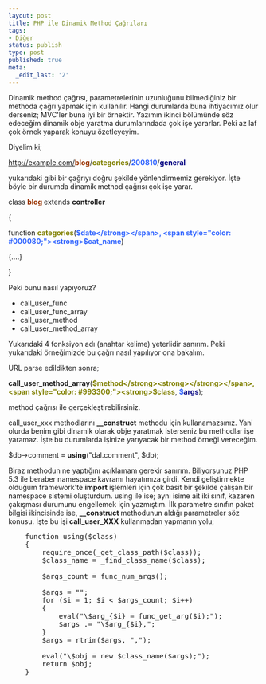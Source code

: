 ```yaml
---
layout: post
title: PHP ile Dinamik Method Çağrıları
tags:
- Diğer
status: publish
type: post
published: true
meta:
  _edit_last: '2'
---
```

Dinamik method çağrısı, parametrelerinin uzunluğunu bilmediğiniz bir methoda çağrı yapmak için kullanılır. Hangi durumlarda buna ihtiyacımız olur derseniz; MVC'ler buna iyi bir örnektir. Yazımın ikinci bölümünde söz edeceğim dinamik obje yaratma durumlarındada çok işe yararlar. Peki az laf çok örnek yaparak konuyu özetleyeyim.

Diyelim ki;

http://example.com/<span style="color: #993300;"><strong>blog</strong></span>/<span style="color: #808000;"><strong>categories</strong></span>/<strong><span style="color: #3366ff;">200810</span></strong>/<span style="color: #000080;"><strong>general</strong></span>

yukarıdaki gibi bir çağrıyı doğru şekilde yönlendirmemiz gerekiyor. İşte böyle bir durumda dinamik method çağrısı çok işe yarar.

class <span style="color: #993300;"><strong>blog </strong></span>extends <strong>controller</strong>

{

function <span style="color: #808000;"><strong>categories</strong></span>(<span style="color: #3366ff;"><strong>$date</strong></span>, <span style="color: #000080;"><strong>$cat_name</strong></span>)

{....}

}

Peki bunu nasıl yapıyoruz?
<ul>
	<li>call_user_func</li>
	<li>call_user_func_array</li>
	<li>call_user_method</li>
	<li>call_user_method_array</li>
</ul>
Yukarıdaki 4 fonksiyon adı (anahtar kelime) yeterlidir sanırım. Peki yukarıdaki örneğimizde bu çağrı nasıl yapılıyor ona bakalım.

URL parse edildikten sonra;<span style="color: #000080;"><strong> </strong><strong></strong></span>

<strong>call_user_method_array</strong>(<span style="color: #808000;"><strong>$method</strong><strong></strong></span>, <span style="color: #993300;"><strong>$class</strong></span>, <span style="color: #3366ff;"><strong>$<span style="color: #000080;">args</span></strong></span><span style="color: #000080;"><strong></strong></span>);

method çağrısı ile gerçekleştirebilirsiniz.

call_user_xxx methodlarını <strong>__construct</strong> methodu için kullanamazsınız. Yani olurda benim gibi dinamik olarak obje yaratmak isterseniz bu methodlar işe yaramaz. İşte bu durumlarda işinize yarıyacak bir method örneği vereceğim.

$db-&gt;comment = <strong>using</strong>("dal.comment", $db);

Biraz methodun ne yaptığını açıklamam gerekir sanırım. Biliyorsunuz PHP 5.3 ile beraber namespace kavramı hayatımıza girdi. Kendi geliştirmekte olduğum framework'te <strong>import</strong> işlemleri için çok basit bir şekilde çalışan bir namespace sistemi oluşturdum. using ile ise; aynı isime ait iki sınıf, kazaren çakışması durumunu engellemek için yazmıştım. İlk parametre sınıfın paket bilgisi ikincisinde ise, <strong>__construct </strong>methodunun aldığı parametreler söz konusu. İşte bu işi <strong>call_user_XXX</strong> kullanmadan yapmanın yolu;

<pre>
    function using($class)
    {
        require_once(_get_class_path($class));
        $class_name = _find_class_name($class);

        $args_count = func_num_args();

        $args = "";
        for ($i = 1; $i < $args_count; $i++)
        {
            eval("\$arg_{$i} = func_get_arg($i);");
            $args .= "\$arg_{$i},";
        }
        $args = rtrim($args, ",");

        eval("\$obj = new $class_name($args);");
        return $obj;
    }

</pre>
